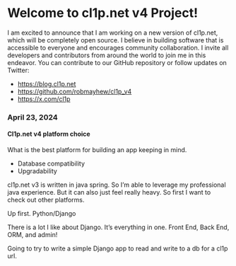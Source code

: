 # Welcome to cl1p.net v4 Project!
I am excited to announce that I am working on a new version of cl1p.net, which will be completely open source. I believe in building software that is accessible to everyone and encourages community collaboration. I invite all developers and contributors from around the world to join me in this endeavor.
You can contribute to our GitHub repository or follow updates on Twitter:
- https://blog.cl1p.net
- https://github.com/robmayhew/cl1p_v4
- https://x.com/cl1p

### April 23, 2024

#### Cl1p.net v4 platform choice

What is the best platform for building an app keeping in mind.

-	Database compatibility
-	Upgradability


cl1p.net v3 is written in java spring. So I’m able to leverage my professional java experience. But it can also just feel really heavy. So first I want to check out other platforms.

Up first. Python/Django

There is a lot I like about Django. It’s everything in one. Front End, Back End, ORM, and admin!

Going to try to write a simple Django app to read and write to a db for a cl1p url. 